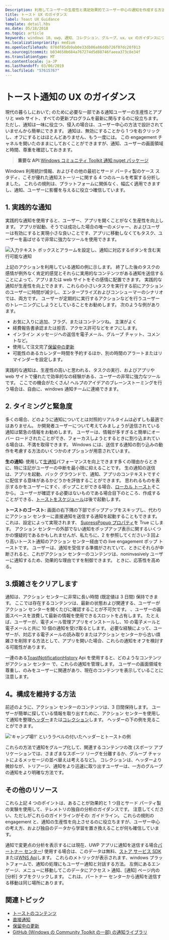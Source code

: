```yaml
---
Description: 利用してユーザーの生産性と満足効果的でユーザー中心の通知を作成する方法について説明します。
title: トースト UX のガイダンス
label: Toast UX Guidance
template: detail.hbs
ms.date: 05/18/2018
ms.topic: article
keywords: windows 10、uwp、通知、コレクション、グループ、ux、ux のガイダンスについては、ガイダンス、アクション、トースト、アクション センター、noninterruptive、効果的な通知、非侵入型の通知、実行可能な管理、整理
ms.localizationpriority: medium
ms.openlocfilehash: 878df85db9ab0e33db06a86ddb726f07dc28f013
ms.sourcegitcommit: b034650b684a767274d5d88746faeea373c8e34f
ms.translationtype: MT
ms.contentlocale: ja-JP
ms.lasthandoff: 03/06/2019
ms.locfileid: "57615767"
---
```

# <a name="toast-notification-ux-guidance"></a>トースト通知の UX のガイダンス
現代の暮らしにおいて; のために必要な一部である通知ユーザーの生産性とアプリと web サイト、すべての更新プログラムを最新に関与するのに役立ちます。 ただし、通知は一味に役立つ、侵入の場合は、ユーザー中心の方法で設計されていませんから簡単にできます。 通知は、無効にすることから 1 つを右クリックし、オフにするとはほとんどありません、もう一度には。  この engagement チャネルを開いたのままにしておくことができますが、通知、ユーザーの画面領域と時間、尊重を確認しておきます。

> **重要な API**:[Windows コミュニティ Toolkit 通知 nuget パッケージ](https://www.nuget.org/packages/Microsoft.Toolkit.Uwp.Notifications/)

Windows 利用統計情報、およびその他の最初とサード パーティ製のケース スタディ、こそが優れた通知ストーリーに関する 4 つのルールを考案する分析しました。  これらの規則は、プラットフォームに関係なく、幅広く適用できますし、通知、ユーザーに影響を与えるに役立つ確信しています。

## <a name="1-actionable-notifications"></a>1. 実践的な通知
実践的な通知を使用すると、ユーザー、アプリを開くことがなく生産性を向上します。  アプリが起動、そうでは成功した場合の唯一のメジャー、およびユーザーは有効にすると実現小さな良いことです、アプリに移動しなくてもタスク、ユーザーを喜ばせるで非常に強力なツールを使用できます。

![入力テキスト ボックスとアラームを設定し、通知に対応するボタンを含む実行可能な通知](images/actionable-notification-example01.png)

上記のアクションを利用している通知の例に示します。 終了した後のタスクの感情が例外なく肯定的感覚とそれらに実用的なコンテンツがある通知を送信することによって、アプリまたは web サイトをその感情に配置できます。 実践的な通知が生産性を向上できます、これらの小さいタスクを実行する前にアクションのユーザーに時間が減少し、エンタープライズおよびコンシューマーのシナリオでは、両方です。 ユーザーが定期的に実行するアクションなどを行うユーザーのトレーニングにしようとしていることをお勧めします。  次のような例があります。
* お気に入りに追加、フラグ、またはコンテンツね。 主演がよく
* 経費報告書承認または拒否、アクセス許可などをオフにします。
* インライン メッセージへの返信を電子メール、グループ チャット、コメントなど。
* 使用して注文完了[保留中の更新](toast-pending-update.md)
* 可能性のあるカレンダー時間を予約するほか、別の時間のアラートまたはリマインダーを設定します。

実践的な通知は、生産性の高いと思われる、タスクの実行、およびアプリや web サイトで優れたで効率的なの経験がある、ユーザーの非常に強力なツールです。  ここでの機会がたくさん! ヘルプのアイデアのブレーンストーミングを行う場合は、自由に、windows 通知チームに連絡できます。

## <a name="2-timing-and-urgency"></a>2. タイミングと緊急度
多くの場合、どのように通知についてとは対照的リアルタイムは必ずしも最適ではありません。 か開発者ユーザーについて考えてみましょうが送信されている通知は緊急の情報をお勧めします。 ユーザーは、情報が多すぎると簡単にオーバー ロードされたことができ、フォーカスしようとするときに割り込まれている場合は、不満を取得できます。 Windows には、送信する通知の割り込みの動作を考慮する方法のいくつかのオプションが用意されています。

**生の通知:** 使用して[生通知](raw-notification-overview.md)パフォーマンスを向上できます多くの理由からときに、特に注記がユーザーの中断を最小限に抑えることです。  生の通知の送信は、アプリを起動、バック グラウンドで、通知、アプリのコンテキストですぐに配信する意味があるかどうかを評価することができます。 思われるものを表示するかをユーザーにすぐ、ポップことができる場合、[ローカル トースト](send-local-toast.md)そこから。  ユーザーが確認する必要はないものである場合目下のところ、作成することができる、[トーストをスケジュール](https://blogs.msdn.microsoft.com/tiles_and_toasts/2016/09/30/quickstart-sending-an-alarm-in-windows-10/)は後で起動します。


**トーストのゴースト:** 画面の右下隅の下部でポップアップをスキップし、代わりにアクション センターに直接通知を送信する通知を起動することもできます。 これは、設定によって実現されます、 [SupressPopup プロパティ](https://docs.microsoft.com/en-us/uwp/api/windows.ui.notifications.toastnotification.suppresspopup)を True にします。 アクション センターの外部でない通知をポップアップ表示に関するいくつかの懐疑的であるかもしれませんが、私たちに、2 を参照してください-3 回より高いトースト通知のアクション センター経由での live engagement ポップ トーストです。  ユーザーは、通知を受信する準備がされていて、ときにそれらが中断されると、これがアクション センターのコンテンツは、noninvasively ユーザーに通知するため、効果的な理由ですを制御できます。 ときに、応答性を高める。

## <a name="3-clear-out-the-clutter"></a>3.煩雑さをクリアします
通知は、アクション センターに非常に長い時間 (既定値は 3 日間) 保持できます。  ここでは存在するコンテンツは、最新の状態および関連する、ユーザーがアクション センターを開くたびに確認することが不可欠です。 、ユーザーの画面スペースを浪費して最新の情報を使用できるスロットを占有します。  たとえば、ユーザーが、電子メール管理アプリをインストールし、10 の電子メールと電子メールと共に 10 個の通知を受け取るとします。  必要な経験によって、ユーザーが、対応する電子メールの読み取りまたはアクション センターから古い煩雑さを削除する方法として、アプリを開いた場合、これらの通知をオフを検討する可能性があります。

一連のある[ToastNotificationHistory](https://docs.microsoft.com/en-us/uwp/api/windows.ui.notifications.toastnotificationhistory) Api を使用すると、どのようなコンテンツがアクション センター で、これらの通知を管理します。 ユーザーの画面領域を尊重し、のみをユーザーに関連があり、現在のコンテンツを表示していることに注意します。

## <a name="4-keeping-organized"></a>4。構成を維持する方法
前述のように、アクション センターのコンテンツは、3 日間保持します。  ユーザーが簡単に探している情報を取り出すために、アクション センターを使用して通知を整理[ヘッダー](https://docs.microsoft.com/en-us/windows/uwp/design/shell/tiles-and-notifications/toast-headers)または[コレクション](https://docs.microsoft.com/en-us/uwp/api/windows.ui.notifications.toastcollection)します。 ヘッダーの下の例を見ることができます。

!['キャンプ場!!' というラベルの付いたヘッダーとトーストの例](images/toast-headers-action-center.png)

これらの方法で通知をグループ化して、関連するコンテンツの改 (スポーツ アプリケーションでは、さまざまなスポーツ リーグを分離するか、グループ チャットによるメッセージの並べ替えは考えるなど)。 コレクションは、ヘッダーより微妙なが、トリアージ、通知をより迅速に取り出すユーザーは、一方のグループの通知をより明確な方法です。

## <a name="other-resources"></a>その他のリソース
これら上記 4 つのポイントは、あることが効果的と 1 つ目とサード パーティ製の実験を使用して、テレメトリの独自の分析のガイダンスです。 注意してください、ただしがこれらのガイドラインがその: ガイドライン。  これらの規則の engagement と、通知の生産性を向上させるのに役立ちますが、ユーザー中心の考え方、および独自のデータから学習を置き換えることが何も確信しています。  

通知で変更点の分析を表示するには現在、UWP アプリに通知を送信する場合[パートナー センター](https://partner.microsoft.com/dashboard)! 使用する場合は、このデータは無料、[ストア サービス SDK](https://marketplace.visualstudio.com/items?itemName=AdMediator.MicrosoftStoreServicesSDK)または[WNS Api](https://docs.microsoft.com/en-us/windows/uwp/design/shell/tiles-and-notifications/windows-push-notification-services--wns--overview)します。 これらのメトリックが表示されます、windows プラットフォームで、通知の処理にもユーザー通知と対話する方法。 左側にあるエンゲージ、メニューに移動してこのデータにアクセス > 通知、[通知] ページ内の [分析] タブをクリックします。  これは、パートナー センターから通知を送信する移動は同じ場所にあります。

## <a name="related-topics"></a>関連トピック

* [トーストのコンテンツ](adaptive-interactive-toasts.md)
* [直接通知](raw-notification-overview.md)
* [保留中の更新](toast-pending-update.md)
* [GitHub (Windows の Community Toolkit の一部) の通知ライブラリ](https://github.com/Microsoft/UWPCommunityToolkit/tree/master/Microsoft.Toolkit.Uwp.Notifications)
